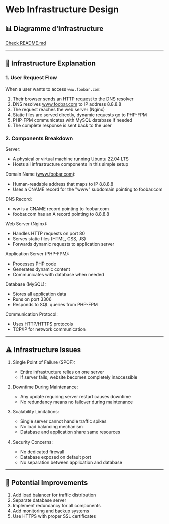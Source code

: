 # Web Infrastructure Design

## 📊 Diagramme d'Infrastructure


[Check  README.md](./README.md)

---

## 📝 Infrastructure Explanation

### 1. User Request Flow

When a user wants to access ````www.foobar.com````:

1. Their browser sends an HTTP request to the DNS resolver
2. DNS resolves www.foobar.com to IP address 8.8.8.8
3. The request reaches the web server (Nginx)
4. Static files are served directly, dynamic requests go to PHP-FPM
5. PHP-FPM communicates with MySQL database if needed
6. The complete response is sent back to the user

### 2. Components Breakdown

Server:

- A physical or virtual machine running Ubuntu 22.04 LTS
- Hosts all infrastructure components in this simple setup

Domain Name (www.foobar.com):

- Human-readable address that maps to IP 8.8.8.8
- Uses a CNAME record for the "www" subdomain pointing to foobar.com

DNS Record:

- ww is a CNAME record pointing to foobar.com
- foobar.com has an A record pointing to 8.8.8.8

Web Server (Nginx):

- Handles HTTP requests on port 80
- Serves static files (HTML, CSS, JS)
- Forwards dynamic requests to application server

Application Server (PHP-FPM):

- Processes PHP code
- Generates dynamic content
- Communicates with database when needed

Database (MySQL):

- Stores all application data
- Runs on port 3306
- Responds to SQL queries from PHP-FPM

Communication Protocol:

- Uses HTTP/HTTPS protocols
- TCP/IP for network communication

---

## ⚠️ Infrastructure Issues

1. Single Point of Failure (SPOF):
    - Entire infrastructure relies on one server
    - If server fails, website becomes completely inaccessible

2. Downtime During Maintenance:
    - Any update requiring server restart causes downtime
    - No redundancy means no failover during maintenance

3. Scalability Limitations:
    - Single server cannot handle traffic spikes
    - No load balancing mechanism
    - Database and application share same resources

4. Security Concerns:
    - No dedicated firewall
    - Database exposed on default port
    - No separation between application and database

---

## 🔧 Potential Improvements

1. Add load balancer for traffic distribution
2. Separate database server
3. Implement redundancy for all components
4. Add monitoring and backup systems
5. Use HTTPS with proper SSL certificates
